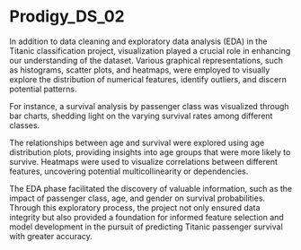 # Prodigy_DS_02


In addition to data cleaning and exploratory data analysis (EDA) in the Titanic classification project, visualization played a crucial role in enhancing our understanding of the dataset. Various graphical representations, such as histograms, scatter plots, and heatmaps, were employed to visually explore the distribution of numerical features, identify outliers, and discern potential patterns. 

For instance, a survival analysis by passenger class was visualized through bar charts, shedding light on the varying survival rates among different classes. 

The relationships between age and survival were explored using age distribution plots, providing insights into age groups that were more likely to survive. Heatmaps were used to visualize correlations between different features, uncovering potential multicollinearity or dependencies. 

The EDA phase facilitated the discovery of valuable information, such as the impact of passenger class, age, and gender on survival probabilities. Through this exploratory process, the project not only ensured data integrity but also provided a foundation for informed feature selection and model development in the pursuit of predicting Titanic passenger survival with greater accuracy.

